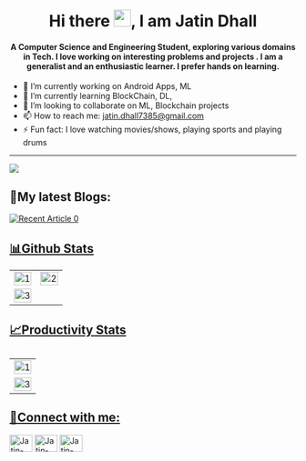 <h1 align = "center">Hi there <img src="https://raw.githubusercontent.com/MartinHeinz/MartinHeinz/master/wave.gif" width="30px">, I am Jatin Dhall</h1>
<h4 align = "center">A Computer Science and Engineering Student, exploring various domains in Tech. I love working on interesting problems and projects . I am a generalist and an enthusiastic learner. I prefer hands on learning.</h3>

- 🔭 I’m currently working on Android Apps, ML
- 🌱 I’m currently learning BlockChain, DL, 
- 👯 I’m looking to collaborate on ML, Blockchain projects
- 📫 How to reach me: jatin.dhall7385@gmail.com
- ⚡ Fun fact: I love watching movies/shows, playing sports and playing drums

---

![](https://komarev.com/ghpvc/?username=Jatin7385)
                                                               
<h2 align="left">📝My latest Blogs:</h2>
<a target="_blank" href="https://github-readme-medium-recent-article.vercel.app/medium/@jatin.dhall7385/0"><img src="https://github-readme-medium-recent-article.vercel.app/medium/@jatin.dhall7385/0" alt="Recent Article 0">                                                             

<h2 align = "left">📊Github Stats</h2>
  
<table>
  <tr>
    <td><img src="https://github-readme-stats.vercel.app/api?username=Jatin7385&theme=radical&show_icons=true&hide=Jupyter%20Notebook"  display=block width=100% height=auto  alt="1" ></td>
    <td><img src="https://github-readme-stats.vercel.app/api/top-langs/?username=Jatin7385&theme=radical&layout=compact&hide=Jupyter%20Notebook"  display=block width=100% height=auto  alt="2" ></td>
   </tr> 
   <tr>
      <td><img src="https://github-readme-streak-stats.herokuapp.com/?user=Jatin7385&theme=tokyonight"  display=block width=100% height=auto alt="3" ></td>
  </tr>
</table>
  

<h2 align = "left">📈Productivity Stats<h2>
 <table>
  <tr>
    <td><img src="https://github-profile-summary-cards.vercel.app/api/cards/profile-details?username=Jatin7385&theme=monokai"  display=block width=100% height=auto  alt="1" ></td>
   </tr> 
   <tr>
      <td><img src="https://activity-graph.herokuapp.com/graph?username=Jatin7385&bg_color=1a1b27&color=be90f2&line=638fda&point=35aea1&area=true"  display=block width=100% height=auto alt="3" ></td>
  </tr>
</table>
  
  
<!-- ![GitHub Activity Graph](https://activity-graph.herokuapp.com/graph?username=Jatin7385&theme=github) -->


<h2 align="left">🔗Connect with me:</h2>
<p align="left">
<a href="https://www.linkedin.com/in/jatin-dhall-3947a6123/" target="blank"><img align="center" src="https://raw.githubusercontent.com/rahuldkjain/github-profile-readme-generator/master/src/images/icons/Social/linked-in-alt.svg" alt="Jatin-Dhall" height="30" width="40" /></a>
<a href="https://www.instagram.com/jatin1002/" target="blank"><img align="center" src="https://raw.githubusercontent.com/rahuldkjain/github-profile-readme-generator/master/src/images/icons/Social/instagram.svg" alt="Jatin-Dhall's_Insta" height="30" width="40" /></a>
<a href="https://medium.com/@jatin.dhall7385" target="blank"><img align="center" src="https://raw.githubusercontent.com/rahuldkjain/github-profile-readme-generator/master/src/images/icons/Social/medium.svg" alt="Jatin-Dhall's_Medium" height="30" width="40" /></a>
</p>
